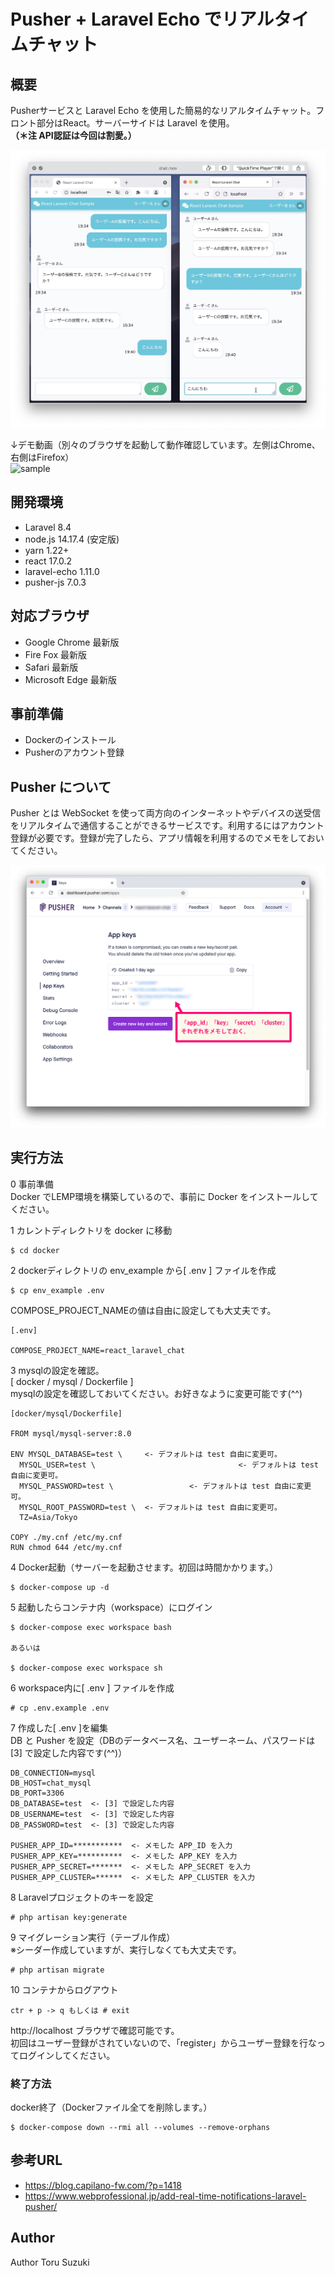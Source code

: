 # Pusher + Laravel Echo でリアルタイムチャット

## 概要
Pusherサービスと Laravel Echo を使用した簡易的なリアルタイムチャット。フロント部分はReact。サーバーサイドは Laravel を使用。  
**（＊注 API認証は今回は割愛。）**

![demo](/doc/demo.png)

↓デモ動画（別々のブラウザを起動して動作確認しています。左側はChrome、右側はFirefox）  
![sample](/doc/demo2.gif)

## 開発環境
- Laravel 8.4
- node.js 14.17.4 (安定版)
- yarn 1.22+
- react 17.0.2
- laravel-echo 1.11.0
- pusher-js 7.0.3

## 対応ブラウザ
- Google Chrome 最新版
- Fire Fox 最新版
- Safari 最新版
- Microsoft Edge 最新版  

## 事前準備
- Dockerのインストール
- Pusherのアカウント登録

## Pusher について
Pusher とは WebSocket を使って両方向のインターネットやデバイスの送受信をリアルタイムで通信することができるサービスです。利用するにはアカウント登録が必要です。登録が完了したら、アプリ情報を利用するのでメモをしておいてください。

![Pusher1](/doc/pusher1.jpg)

## 実行方法

0 事前準備  
Docker でLEMP環境を構築しているので、事前に Docker をインストールしてください。

1 カレントディレクトリを docker に移動
```
$ cd docker
```
2 dockerディレクトリの env_example から[ .env ] ファイルを作成
```
$ cp env_example .env
```
COMPOSE_PROJECT_NAMEの値は自由に設定しても大丈夫です。
```
[.env]

COMPOSE_PROJECT_NAME=react_laravel_chat
```
3 mysqlの設定を確認。  
[ docker / mysql / Dockerfile ]  
mysqlの設定を確認しておいてください。お好きなように変更可能です(^^)
```
[docker/mysql/Dockerfile]

FROM mysql/mysql-server:8.0

ENV MYSQL_DATABASE=test \     <- デフォルトは test 自由に変更可。
  MYSQL_USER=test \  　　　　　　　　　　　　　　　　　　<- デフォルトは test 自由に変更可。
  MYSQL_PASSWORD=test \  　　　　　　　　　<- デフォルトは test 自由に変更可。
  MYSQL_ROOT_PASSWORD=test \  <- デフォルトは test 自由に変更可。
  TZ=Asia/Tokyo

COPY ./my.cnf /etc/my.cnf
RUN chmod 644 /etc/my.cnf
```
4 Docker起動（サーバーを起動させます。初回は時間かかります。）
```
$ docker-compose up -d
```
5 起動したらコンテナ内（workspace）にログイン
```
$ docker-compose exec workspace bash

あるいは

$ docker-compose exec workspace sh
```
6 workspace内に[ .env ] ファイルを作成
```
# cp .env.example .env
```
7 作成した[ .env ]を編集  
DB と Pusher を設定（DBのデータベース名、ユーザーネーム、パスワードは [3] で設定した内容です(^^)）
```
DB_CONNECTION=mysql
DB_HOST=chat_mysql
DB_PORT=3306
DB_DATABASE=test  <- [3] で設定した内容
DB_USERNAME=test  <- [3] で設定した内容
DB_PASSWORD=test  <- [3] で設定した内容

PUSHER_APP_ID=***********  <- メモした APP_ID を入力
PUSHER_APP_KEY=**********  <- メモした APP_KEY を入力
PUSHER_APP_SECRET=*******  <- メモした APP_SECRET を入力
PUSHER_APP_CLUSTER=******  <- メモした APP_CLUSTER を入力
```
8 Laravelプロジェクトのキーを設定
```
# php artisan key:generate
```
9 マイグレーション実行（テーブル作成）  
※シーダー作成していますが、実行しなくても大丈夫です。
```
# php artisan migrate
```
10 コンテナからログアウト
```
ctr + p -> q もしくは # exit
```
http://localhost ブラウザで確認可能です。  
初回はユーザー登録がされていないので、「register」からユーザー登録を行なってログインしてください。

### 終了方法
docker終了（Dockerファイル全てを削除します。）
```
$ docker-compose down --rmi all --volumes --remove-orphans
```

## 参考URL
- https://blog.capilano-fw.com/?p=1418
- https://www.webprofessional.jp/add-real-time-notifications-laravel-pusher/

## Author
Author Toru Suzuki
